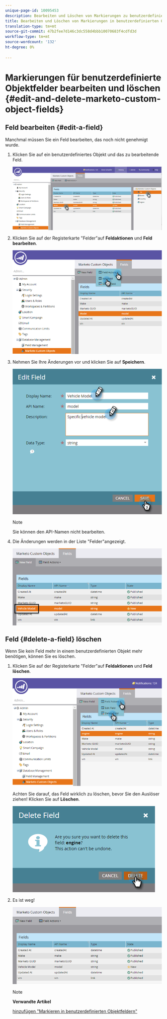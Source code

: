 ```yaml
---
unique-page-id: 10095453
description: Bearbeiten und Löschen von Markierungen zu benutzerdefinierten Objektfeldern - Marketing to Docs - Produktdokumentation
title: Bearbeiten und Löschen von Markierungen in benutzerdefinierten Objektfeldern
translation-type: tm+mt
source-git-commit: 47b2fee7d146c3dc558d4bbb10070683f4cdfd3d
workflow-type: tm+mt
source-wordcount: '132'
ht-degree: 0%

---
```



# Markierungen für benutzerdefinierte Objektfelder bearbeiten und löschen {#edit-and-delete-marketo-custom-object-fields}

## Feld bearbeiten {#edit-a-field}

Manchmal müssen Sie ein Feld bearbeiten, das noch nicht genehmigt wurde.

1. Klicken Sie auf ein benutzerdefiniertes Objekt und das zu bearbeitende Feld.

   ![](assets/image2015-10-2-10-3a55-3a1.png)

1. Klicken Sie auf der Registerkarte &quot;Felder&quot;auf **Feldaktionen** und **Feld bearbeiten**.

   ![](assets/image2015-10-2-10-3a53-3a26.png)

1. Nehmen Sie Ihre Änderungen vor und klicken Sie auf **Speichern**.

   ![](assets/image2015-10-2-10-3a58-3a56.png)

   >[!NOTE]
   >
   >Sie können den API-Namen nicht bearbeiten.

1. Die Änderungen werden in der Liste &quot;Felder&quot;angezeigt.

   ![](assets/image2015-10-2-11-3a1-3a13.png)

## Feld {#delete-a-field} löschen

Wenn Sie kein Feld mehr in einem benutzerdefinierten Objekt mehr benötigen, können Sie es löschen.

1. Klicken Sie auf der Registerkarte &quot;Felder&quot;auf **Feldaktionen** und **Feld löschen**.

   ![](assets/image2015-10-2-11-3a11-3a20.png)

   Achten Sie darauf, das Feld wirklich zu löschen, bevor Sie den Auslöser ziehen! Klicken Sie auf **Löschen**.

   ![](assets/image2015-10-2-11-3a14-3a5.png)

1. Es ist weg!

   ![](assets/image2015-10-2-11-3a15-3a48.png)

   >[!NOTE]
   >
   >**Verwandte Artikel**
   >
   >
   >[hinzufügen &quot;Markieren in benutzerdefinierten Objektfeldern&quot;](add-marketo-custom-object-fields.md)

